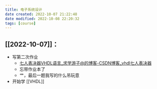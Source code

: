 ```yaml
---
title: 电子系统设计
date created: 2022-10-07 21:22:48
date modified: 2022-10-08 22:20:32
tags: [course]
---
```


## [[2022-10-07]]：
- 写第二次作业
	- [七人表决器VHDL语言_求学游子@的博客-CSDN博客_vhdl七人表决器](https://blog.csdn.net/qq_45229168/article/details/109363111)
	- 忘带作业本了
	- 艹，最后一题我写的什么吊玩意
- 开始学 [[VHDL]]
